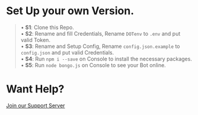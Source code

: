  # Set Up your own Version.
 > • <b>S1</b>: Clone this Repo. <br>
 > • <b>S2</b>: Rename and fill Credentials, Rename `DOTenv` to `.env` and put valid Token. <br>
 > • <b>S3</b>: Rename and Setup Config, Rename `config.json.example` to `config.json` and put valid Credentials. <br>
 > • <b>S4</b>: Run `npm i --save` on Console to install the necessary packages.<br>
 > • <b>S5</b>: Run `node bongo.js` on Console to see your Bot online.

 # Want Help?
 [Join our Support Server](https://discord.gg/8jdDWzk)
